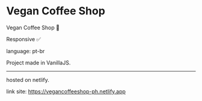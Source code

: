 # Vegan Coffee Shop


Vegan Coffee Shop 🌱

Responsive ✅

language: pt-br

Project made in VanillaJS.

<hr>
hosted on netlify.

link site: https://vegancoffeeshop-ph.netlify.app
